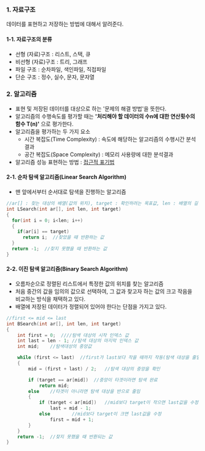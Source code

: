 ### 1. 자료구조
데이터를 표현하고 저장하는 방법에 대해서 알려준다.

#### 1-1. 자료구조의 분류
* 선형 (자료)구조 : 리스트, 스택, 큐
* 비선형 (자료)구조 : 트리, 그래프
* 파일 구조 : 순차파일, 색인파일, 직접파일
* 단순 구조 : 정수, 실수, 문자, 문자열

### 2. 알고리즘
* 표현 및 저장된 데이터를 대상으로 하는 '문제의 해결 방법'을 뜻한다.
* 알고리즘의 수행속도를 평가할 때는 **'처리해야 할 데이터의 수n에 대한 연산횟수의 함수 T(n)'** 으로 평가한다.
* 알고리즘을 평가하는 두 가지 요소
  * 시간 복잡도(Time Complexity) : 속도에 해당하는 알고리즘의 수행시간 분석결과
  * 공간 복잡도(Space Complexity) : 메모리 사용량에 대한 분석결과
* 알고리즘 성능 표현하는 방법 : [접근적 표기법](https://github.com/YouAndMeToo3323/TIL/blob/main/%EC%9E%90%EB%A3%8C%EA%B5%AC%EC%A1%B0/learn/%EC%A0%91%EA%B7%BC%EC%A0%81_%ED%91%9C%EA%B8%B0%EB%B2%95.md)

#### 2-1. 순차 탐색 알고리즘(Linear Search Algorithm)
* 맨 앞에서부터 순서대로 탐색을 진행하는 알고리즘

```cpp
//ar[] : 찾는 대상의 배열(값의 위치), target : 확인하려는 목표값, len : 배열의 길이 또는 탐색 위치
int LSearch(int ar[], int len, int target)  
{
  for(int i = 0; i<len; i++)
  {
    if(ar[i] == target)
      return i;  //찾았을 때 반환하는 값
  }
  return -1;  //찾지 못했을 때 반환하는 값
}
```

#### 2-2. 이진 탐색 알고리즘(Binary Search Algorithm)
* 오름차순으로 정렬된 리스트에서 특정한 값의 위치를 찾는 알고리즘
* 처음 중간의 값을 임의의 값으로 선택하여, 그 값과 찾고자 하는 값의 크고 작음을 비교하는 방식을 채택하고 있다.
* 배열에 저장된 데이터가 정렬되어 있어야 한다는 단점을 가지고 있다.

```cpp
//first <= mid <= last
int BSearch(int ar[], int len, int target) 
{
	int first = 0;	////탐색 대상의 시작 인덱스 값
	int last = len - 1;	//탐색 대상의 마지막 인덱스 값
	int mid;	//탐색대상의 중앙값

	while (first <= last)  //first가 last보다 작을 때까지 작동(탐색 대상을 줄일 때 mid +-1 을 사용하여 탈출)
	{
		mid = (first + last) / 2;	//탐색 대상의 중앙을 확인

		if (target == ar[mid])	//중앙이 타겟이라면 탐색 완료
			return mid;
		else	//타겟이 아니라면 탐색 대상을 반으로 줄임
		{
			if (target < ar[mid])	//mid보다 target이 작으면 last값을 수정
				last = mid - 1;
			else		//mid보다 target이 크면 last값을 수정
				first = mid + 1;
		}
	}
	return -1;	//찾지 못했을 때 반환되는 값
}
```














